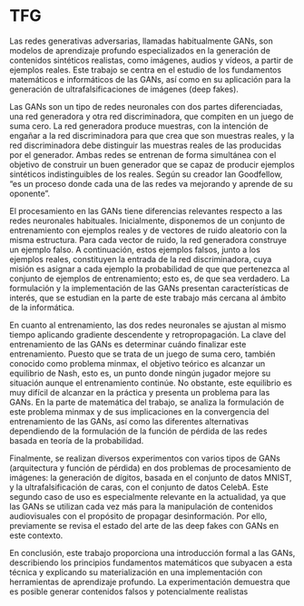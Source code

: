 # TFG
Las redes generativas adversarias, llamadas habitualmente GANs, son modelos de aprendizaje profundo especializados en la generación de contenidos sintéticos realistas, como imágenes, audios y vídeos, a partir de ejemplos reales. Este trabajo se centra en el estudio de los fundamentos matemáticos e informáticos de las GANs, así como en su aplicación para la generación de ultrafalsificaciones de imágenes (deep fakes).

Las GANs son un tipo de redes neuronales con dos partes diferenciadas, una red generadora y otra red discriminadora, que compiten en un juego de suma cero. La red generadora produce muestras, con la intención de engañar a la red discriminadora para que crea que son muestras reales, y la red discriminadora debe distinguir las muestras reales de las producidas por el generador. Ambas redes se entrenan de forma simultánea con el objetivo de construir un buen generador que se capaz de producir ejemplos sintéticos indistinguibles de los reales.
Según su creador Ian Goodfellow, “es un proceso donde cada una de las redes va mejorando y aprende de su oponente”.

El procesamiento en las GANs tiene diferencias relevantes respecto a las redes neuronales habituales. Inicialmente, disponemos de un conjunto de entrenamiento con ejemplos reales y de vectores de ruido aleatorio con la misma estructura. Para cada vector de ruido, la red generadora construye un ejemplo falso. A continuación, estos ejemplos falsos, junto a los ejemplos reales, constituyen la entrada de la red discriminadora, cuya misión es asignar a cada ejemplo la probabilidad de que que pertenezca al conjunto de ejemplos de entrenamiento; esto es, de que sea verdadero. La formulación y la implementación de las GANs presentan características de interés, que se estudian en la parte de este trabajo más cercana al ámbito de la informática.

En cuanto al entrenamiento, las dos redes neuronales se ajustan al mismo tiempo aplicando gradiente descendente y retropropagación. La clave del entrenamiento de las GANs es determinar cuándo finalizar este entrenamiento. Puesto que se trata de un juego de suma cero, también conocido como problema minmax, el objetivo teórico es alcanzar un equilibrio de Nash, esto es, un punto donde ningún jugador mejore su situación aunque el entrenamiento
continúe. No obstante, este equilibrio es muy difícil de alcanzar en la práctica y presenta un problema para las GANs. En la parte de matemática del trabajo, se analiza la formulación de este problema minmax y de sus implicaciones en la convergencia del entrenamiento de las GANs, así como las diferentes alternativas dependiendo de la formulación de la función de pérdida de las redes basada en teoría de la probabilidad.

Finalmente, se realizan diversos experimentos con varios tipos de GANs (arquitectura y función de pérdida) en dos problemas de procesamiento de imágenes: la generación de dígitos, basada en el conjunto de datos MNIST, y la ultrafalsificación de caras, con el conjunto de datos CelebA. Este segundo caso de uso es especialmente relevante en la actualidad, ya que las GANs se utilizan cada vez más para la manipulación de contenidos audiovisuales
con el propósito de propagar desinformación. Por ello, previamente se revisa el estado del arte de las deep fakes con GANs en este contexto.


En conclusión, este trabajo proporciona una introducción formal a las GANs, describiendo los principios fundamentos matemáticos que subyacen a esta técnica y explicando su materialización en una implementación con herramientas de aprendizaje profundo. La experimentación demuestra que es posible generar contenidos falsos y potencialmente realistas
